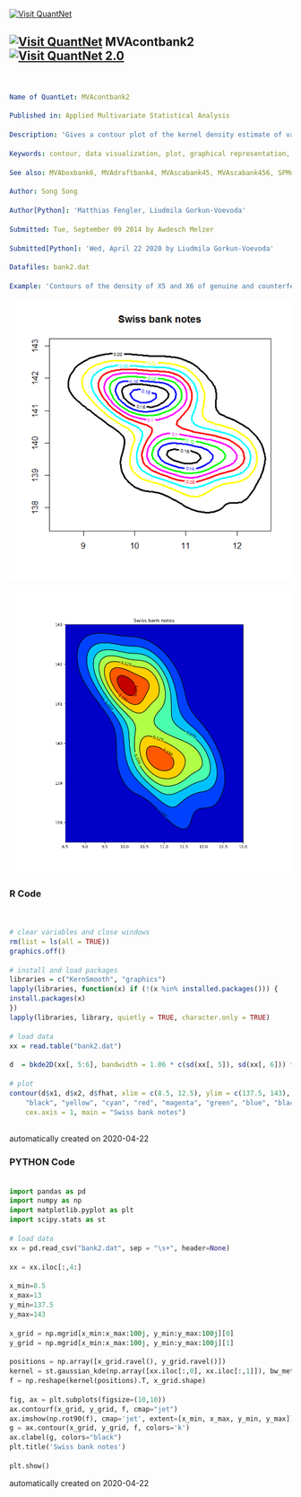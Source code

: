 [<img src="https://github.com/QuantLet/Styleguide-and-FAQ/blob/master/pictures/banner.png" width="888" alt="Visit QuantNet">](http://quantlet.de/)

## [<img src="https://github.com/QuantLet/Styleguide-and-FAQ/blob/master/pictures/qloqo.png" alt="Visit QuantNet">](http://quantlet.de/) **MVAcontbank2** [<img src="https://github.com/QuantLet/Styleguide-and-FAQ/blob/master/pictures/QN2.png" width="60" alt="Visit QuantNet 2.0">](http://quantlet.de/)

```yaml


Name of QuantLet: MVAcontbank2

Published in: Applied Multivariate Statistical Analysis

Description: 'Gives a contour plot of the kernel density estimate of variables X5 and X6 of the Swiss bank notes.'

Keywords: contour, data visualization, plot, graphical representation, financial, density, descriptive, descriptive-statistics, empirical, kde, kernel, smoothing, visualization

See also: MVAboxbank6, MVAdraftbank4, MVAscabank45, MVAscabank456, SPMdenepatri, SPMkdeconstruct, SPMkernel

Author: Song Song

Author[Python]: 'Matthias Fengler, Liudmila Gorkun-Voevoda'

Submitted: Tue, September 09 2014 by Awdesch Melzer

Submitted[Python]: 'Wed, April 22 2020 by Liudmila Gorkun-Voevoda'

Datafiles: bank2.dat

Example: 'Contours of the density of X5 and X6 of genuine and counterfeit bank notes.'

```

![Picture1](MVAcontbank2_1.png)

![Picture2](MVAcontbank2_python.png)

### R Code
```r


# clear variables and close windows
rm(list = ls(all = TRUE))
graphics.off()

# install and load packages
libraries = c("KernSmooth", "graphics")
lapply(libraries, function(x) if (!(x %in% installed.packages())) {
install.packages(x)
})
lapply(libraries, library, quietly = TRUE, character.only = TRUE)

# load data
xx = read.table("bank2.dat")

d  = bkde2D(xx[, 5:6], bandwidth = 1.06 * c(sd(xx[, 5]), sd(xx[, 6])) * 200^(-1/5))

# plot
contour(d$x1, d$x2, d$fhat, xlim = c(8.5, 12.5), ylim = c(137.5, 143), col = c("blue", 
    "black", "yellow", "cyan", "red", "magenta", "green", "blue", "black"), lwd = 3, 
    cex.axis = 1, main = "Swiss bank notes")
	
```

automatically created on 2020-04-22

### PYTHON Code
```python

import pandas as pd
import numpy as np
import matplotlib.pyplot as plt
import scipy.stats as st

# load data
xx = pd.read_csv("bank2.dat", sep = "\s+", header=None)

xx = xx.iloc[:,4:]

x_min=8.5
x_max=13
y_min=137.5
y_max=143

x_grid = np.mgrid[x_min:x_max:100j, y_min:y_max:100j][0]
y_grid = np.mgrid[x_min:x_max:100j, y_min:y_max:100j][1]

positions = np.array([x_grid.ravel(), y_grid.ravel()])
kernel = st.gaussian_kde(np.array([xx.iloc[:,0], xx.iloc[:,1]]), bw_method=1.06 * np.std(xx.iloc[:, 1]) * 200**(-1/5))
f = np.reshape(kernel(positions).T, x_grid.shape)

fig, ax = plt.subplots(figsize=(10,10))
ax.contourf(x_grid, y_grid, f, cmap="jet")
ax.imshow(np.rot90(f), cmap='jet', extent=[x_min, x_max, y_min, y_max])
g = ax.contour(x_grid, y_grid, f, colors='k')
ax.clabel(g, colors="black")
plt.title('Swiss bank notes')

plt.show()


```

automatically created on 2020-04-22